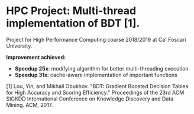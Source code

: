 # HPC Project: Multi-thread implementation of BDT [1].

Project for High Performance Computing course 2018/2019 at Ca' Foscari University.

**Improvement achieved:**
- **Speedup 25x**: modifying algorithm for better multi-threading execution
- **Speedup 31x**: cache-aware implementation of important functions



[1] Lou, Yin, and Mikhail Obukhov. "BDT: Gradient Boosted Decision Tables for High Accuracy and Scoring Efficiency." Proceedings of the 23rd ACM SIGKDD International Conference on Knowledge Discovery and Data Mining. ACM, 2017.
